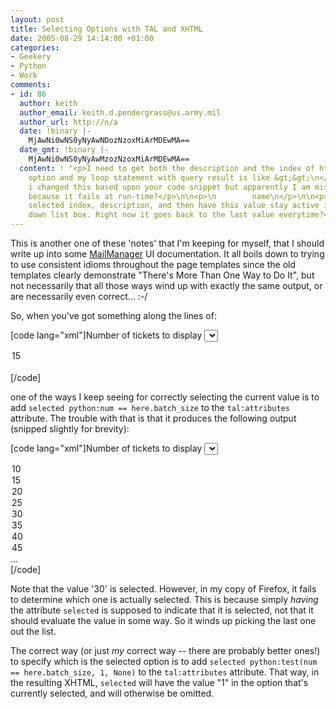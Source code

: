 ```yaml
---
layout: post
title: Selecting Options with TAL and XHTML
date: 2005-08-29 14:14:00 +01:00
categories:
- Geekery
- Python
- Work
comments:
- id: 86
  author: keith
  author_email: keith.d.pendergrass@us.army.mil
  author_url: http://n/a
  date: !binary |-
    MjAwNi0wNS0yNyAwNDozNzoxMiArMDEwMA==
  date_gmt: !binary |-
    MjAwNi0wNS0yNyAwMzozNzoxMiArMDEwMA==
  content: ! "<p>I need to get both the description and the index of hte selected
    option and my loop statement with query result is like &gt;&gt;\n</p>\n\n<p>and
    i changed this based upon your code snippet but apparently I am missing something
    because it fails at run-time?</p>\n\n<p>\n        name\n</p>\n\n<p>i'd like the
    selected index, description, and then have this value stay active in the drop
    down list box. Right now it goes back to the last value everytime?</p>"
---
```

This is another one of these 'notes' that I'm keeping for myself, that I should write up into some <a href="http://www.logicalware.com/" title="MailManager email response management system">MailManager</a> UI documentation.  It all boils down to trying to use consistent idioms throughout the page templates since the old templates clearly demonstrate "There's More Than One Way to Do It", but not necessarily that all those ways wind up with exactly the same output, or are necessarily even correct... :-/

So, when you've got something along the lines of:

[code lang="xml"]<label for="batch_size:int" i18n:translate="number_of_tickets_to_display">Number of tickets to display</label>
<select id="batch_size:int" name="batch_size:int">
  <option tal:repeat="num python:range(10, 105, 5)" tal:attributes="value num" tal:content="num">15</option>
</select><br />[/code]

one of the ways I keep seeing for correctly selecting the current value is to add <code>selected python:num == here.batch_size</code> to the <code>tal:attributes</code> attribute.  The trouble with that is that it produces the following output (snipped slightly for brevity):

[code lang="xml"]<label for="batch_size:int">Number of tickets to display</label>
<select id="batch_size:int" name="batch_size:int">
  <option selected="False" value="10">10</option>
  <option selected="False" value="15">15</option>
  <option selected="False" value="20">20</option>
  <option selected="False" value="25">25</option>
  <option selected="True" value="30">30</option>
  <option selected="False" value="35">35</option>
  <option selected="False" value="40">40</option>
  <option selected="False" value="45">45</option>
  ...
</select><br />[/code]

Note that the value '30' is selected.  However, in my copy of Firefox, it fails to determine which one is actually selected.  This is because simply <em>having</em> the attribute <code>selected</code> is supposed to indicate that it is selected, not that it should evaluate the value in some way.  So it winds up picking the last one out the list.

The correct way (or just <em>my</em> correct way -- there are probably better ones!) to specify which is the selected option is to add <code>selected python:test(num == here.batch_size, 1, None)</code> to the <code>tal:attributes</code> attribute.  That way, in the resulting XHTML, <code>selected</code> will have the value "1" in the option that's currently selected, and will otherwise be omitted.
